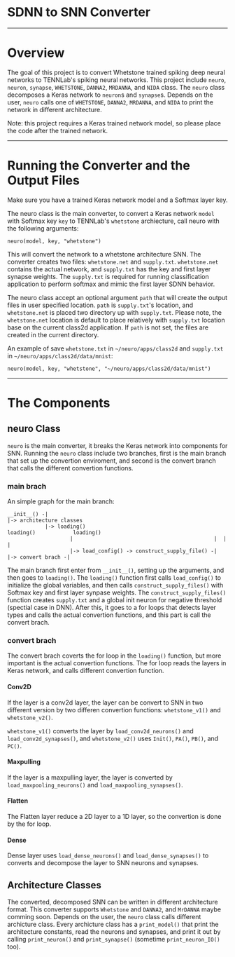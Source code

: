 # SDNN to SNN Converter

----
# Overview 

The goal of this project is to convert Whetstone trained spiking deep neural networks to TENNLab's spiking neural networks. This project include `neuro`, `neuron`, `synapse`, `WHETSTONE`, `DANNA2`, `MRDANNA`, and `NIDA` class. The `neuro` class decomposes a Keras network to `neuron`s and `synapse`s. Depends on the user, `neuro` calls one of `WHETSTONE`, `DANNA2`, `MRDANNA`, and `NIDA` to print the network in different architecture. 

Note: this project requires a Keras trained network model, so please place the code after the trained network. 

----
# Running the Converter and the Output Files 

Make sure you have a trained Keras network model and a Softmax layer key. 

The neuro class is the main converter, to convert a Keras network `model` with Softmax key `key` to TENNLab's `whetstone` archiecture, call neuro with the following arguments: 

```
neuro(model, key, "whetstone")
```

This will convert the network to a whetstone architecture SNN. The converter creates two files: `whetstone.net` and `supply.txt`. `whetstone.net` contains the actual network, and `supply.txt` has the key and first layer synapse weights. The `supply.txt` is required for running classification application to perform softmax and mimic the first layer SDNN behavior.   

The neuro class accept an optional argument `path` that will create the output files in user specified location. `path` is `supply.txt`'s location, and `whetstone.net` is placed two directory up with `supply.txt`. Please note, the `whetstone.net` location is default to place relatively with `supply.txt` location base on the current class2d application. If `path` is not set, the files are created in the current directory. 

An example of save `whetstone.txt` in `~/neuro/apps/class2d` and `supply.txt` in `~/neuro/apps/class2d/data/mnist`: 

```
neuro(model, key, "whetstone", "~/neuro/apps/class2d/data/mnist")
```

---- 
# The Components

## neuro Class

`neuro` is the main converter, it breaks the Keras network into components for SNN. Running the `neuro` class include two branches, first is the main branch that set up the convertion enviroment, and second is the convert branch that calls the different convertion functions. 


### main brach 

An simple graph for the main branch: 

```
__init__() -|                                                                           |->	architecture classes 
            |-> loading()                                       loading()            loading()
					|					  						  |  |					|
					|-> load_config() -> construct_supply_file() -|  |-> convert brach -|

```

The main branch first enter from `__init__()`, setting up the arguments, and then goes to `loading()`. The `loading()` function first calls `load_config()` to initialize the global variables, and then calls `construct_supply_files()` with Softmax key and first layer synpase weights. The `construct_supply_files()` function creates `supply.txt` and a global init neuron for negative threshold (spectial case in DNN). After this, it goes to a for loops that detects layer types and calls the actual convertion functions, and this part is call the convert brach. 


### convert brach

The convert brach coverts the for loop in the `loading()` function, but more important is the actual convertion functions. The for loop reads the layers in Keras network, and calls different convertion function. 


#### Conv2D

If the layer is a conv2d layer, the layer can be convert to SNN in two different version by two differen convertion functions: `whetstone_v1()` and `whetstone_v2()`. 

`whetstone_v1()` converts the layer by `load_conv2d_neurons()` and `load_conv2d_synapses()`, and `whetstone_v2()` uses `Init()`, `PA()`, `PB()`, and `PC()`.  


#### Maxpulling 

If the layer is a maxpulling layer, the layer is converted by `load_maxpooling_neurons()` and `load_maxpooling_synapses()`. 

#### Flatten

The Flatten layer reduce a 2D layer to a 1D layer, so the convertion is done by the for loop. 

#### Dense

Dense layer uses `load_dense_neurons()` and `load_dense_synapses()` to converts and decompose the layer to SNN neurons and synapses. 


## Architecture Classes

The converted, decomposed SNN can be written in different architecture format. This converter supports `Whetstone` and `DANNA2`, and `MrDANNA` maybe comming soon. Depends on the user, the `neuro` class calls different archicture class. Every archicture class has a `print_model()` that print the architecture constants, read the neurons and synapses, and print it out by calling `print_neuron()` and `print_synapse()` (sometime `print_neuron_IO()` too). 



































